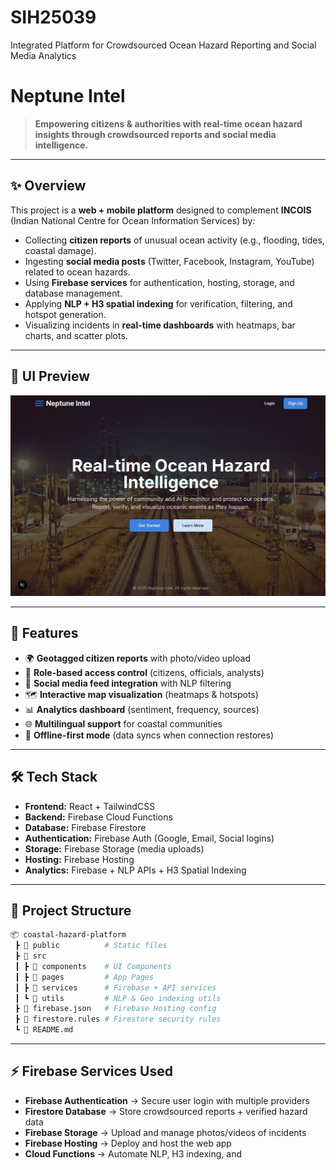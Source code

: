 # SIH25039
Integrated Platform for Crowdsourced Ocean Hazard Reporting and Social Media Analytics

# Neptune Intel

> **Empowering citizens & authorities with real-time ocean hazard insights through crowdsourced reports and social media intelligence.**

---

## ✨ Overview

This project is a **web + mobile platform** designed to complement **INCOIS** (Indian National Centre for Ocean Information Services) by:

* Collecting **citizen reports** of unusual ocean activity (e.g., flooding, tides, coastal damage).
* Ingesting **social media posts** (Twitter, Facebook, Instagram, YouTube) related to ocean hazards.
* Using **Firebase services** for authentication, hosting, storage, and database management.
* Applying **NLP + H3 spatial indexing** for verification, filtering, and hotspot generation.
* Visualizing incidents in **real-time dashboards** with heatmaps, bar charts, and scatter plots.

---

<h2>📸 UI Preview</h2>
<img src="./Screenshot from 2025-09-19 18-53-23.png" alt="App UI" width="600"/>

---
## 🚀 Features

* 🌍 **Geotagged citizen reports** with photo/video upload
* 🔑 **Role-based access control** (citizens, officials, analysts)
* 📡 **Social media feed integration** with NLP filtering
* 🗺️ **Interactive map visualization** (heatmaps & hotspots)
* 📊 **Analytics dashboard** (sentiment, frequency, sources)
* 🌐 **Multilingual support** for coastal communities
* 📶 **Offline-first mode** (data syncs when connection restores)

---

## 🛠️ Tech Stack

* **Frontend:** React + TailwindCSS
* **Backend:** Firebase Cloud Functions
* **Database:** Firebase Firestore
* **Authentication:** Firebase Auth (Google, Email, Social logins)
* **Storage:** Firebase Storage (media uploads)
* **Hosting:** Firebase Hosting
* **Analytics:** Firebase + NLP APIs + H3 Spatial Indexing

---

## 📂 Project Structure

```bash
📦 coastal-hazard-platform
 ┣ 📂 public          # Static files
 ┣ 📂 src
 ┃ ┣ 📂 components    # UI Components
 ┃ ┣ 📂 pages         # App Pages
 ┃ ┣ 📂 services      # Firebase + API services
 ┃ ┗ 📂 utils         # NLP & Geo indexing utils
 ┣ 📜 firebase.json   # Firebase Hosting config
 ┣ 📜 firestore.rules # Firestore security rules
 ┗ 📜 README.md
```

---

## ⚡ Firebase Services Used

* **Firebase Authentication** → Secure user login with multiple providers
* **Firestore Database** → Store crowdsourced reports + verified hazard data
* **Firebase Storage** → Upload and manage photos/videos of incidents
* **Firebase Hosting** → Deploy and host the web app
* **Cloud Functions** → Automate NLP, H3 indexing, and
